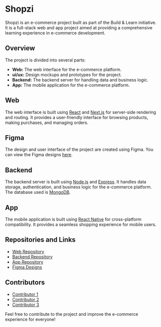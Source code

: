# Shopzi

Shopzi is an e-commerce project built as part of the Build & Learn initiative. It is a full-stack web and app project aimed at providing a comprehensive learning experience in e-commerce development.

## Overview

The project is divided into several parts:

- **Web:** The web interface for the e-commerce platform.
- **ui/ux:** Design mockups and prototypes for the project.
- **Backend:** The backend server for handling data and business logic.
- **App:** The mobile application for the e-commerce platform.

## Web

The web interface is built using [React](https://reactjs.org/) and [Next.js](https://nextjs.org/) for server-side rendering and routing. It provides a user-friendly interface for browsing products, making purchases, and managing orders.

## Figma

The design and user interface of the project are created using Figma. You can view the Figma designs [here](link-to-figma).

## Backend

The backend server is built using [Node.js](https://nodejs.org/) and [Express](https://expressjs.com/). It handles data storage, authentication, and business logic for the e-commerce platform. The database used is [MongoDB](https://www.mongodb.com/).

## App

The mobile application is built using [React Native](https://reactnative.dev/) for cross-platform compatibility. It provides a seamless shopping experience for mobile users.

## Repositories and Links

- [Web Repository](link-to-web-repo)
- [Backend Repository](link-to-backend-repo)
- [App Repository](link-to-app-repo)
- [Figma Designs](link-to-figma)

## Contributors

- [Contributor 1](link-to-contributor-1-github)
- [Contributor 2](link-to-contributor-2-github)
- [Contributor 3](link-to-contributor-3-github)

Feel free to contribute to the project and improve the e-commerce experience for everyone!

